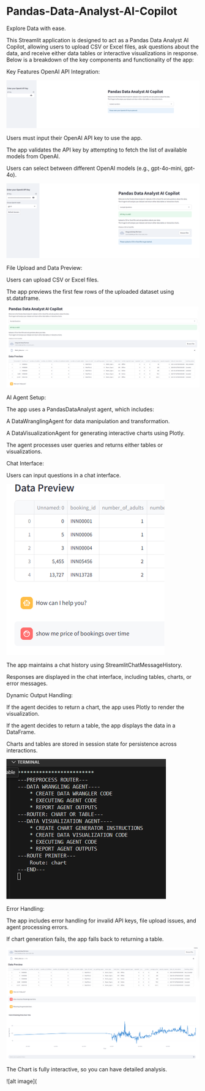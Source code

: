 # Pandas-Data-Analyst-AI-Copilot
Explore Data with ease.


This Streamlit application is designed to act as a Pandas Data Analyst AI Copilot, allowing users to upload CSV or Excel files, ask questions about the data, and receive either data tables or interactive visualizations in response. Below is a breakdown of the key components and functionality of the app:

Key Features
OpenAI API Integration:

![alt image](https://github.com/boprosv/Pandas-Data-Analyst-AI-Copilot/blob/main/Screenshot%202025-03-11%20140759.png?raw=true)

Users must input their OpenAI API key to use the app.

The app validates the API key by attempting to fetch the list of available models from OpenAI.

Users can select between different OpenAI models (e.g., gpt-4o-mini, gpt-4o).

![alt image](https://github.com/boprosv/Pandas-Data-Analyst-AI-Copilot/blob/main/Screenshot%202025-03-11%20140851.png?raw=true)

File Upload and Data Preview:

Users can upload CSV or Excel files.

The app previews the first few rows of the uploaded dataset using st.dataframe.

![alt image](https://github.com/boprosv/Pandas-Data-Analyst-AI-Copilot/blob/main/Screenshot%202025-03-12%20123219.png?raw=true)

AI Agent Setup:

The app uses a PandasDataAnalyst agent, which includes:

A DataWranglingAgent for data manipulation and transformation.

A DataVisualizationAgent for generating interactive charts using Plotly.

The agent processes user queries and returns either tables or visualizations.

Chat Interface:

Users can input questions in a chat interface.

![alt image](https://github.com/boprosv/Pandas-Data-Analyst-AI-Copilot/blob/main/Screenshot%202025-03-12%20125437.png?raw=true)

The app maintains a chat history using StreamlitChatMessageHistory.

Responses are displayed in the chat interface, including tables, charts, or error messages.

Dynamic Output Handling:

If the agent decides to return a chart, the app uses Plotly to render the visualization.

If the agent decides to return a table, the app displays the data in a DataFrame.

Charts and tables are stored in session state for persistence across interactions.

![alt image](https://github.com/boprosv/Pandas-Data-Analyst-AI-Copilot/blob/main/Screenshot%202025-03-12%20120812.png?raw=true)

Error Handling:

The app includes error handling for invalid API keys, file upload issues, and agent processing errors.

If chart generation fails, the app falls back to returning a table.

![alt image](https://github.com/boprosv/Pandas-Data-Analyst-AI-Copilot/blob/main/Screenshot%202025-03-12%20120841.png?raw=true)

The Chart is fully interactive, so you can have detailed analysis.

![alt image](


